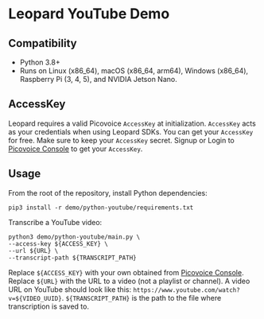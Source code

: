 # Leopard YouTube Demo

## Compatibility
- Python 3.8+
- Runs on Linux (x86_64), macOS (x86_64, arm64), Windows (x86_64), Raspberry Pi (3, 4, 5), and NVIDIA Jetson Nano.

## AccessKey

Leopard requires a valid Picovoice `AccessKey` at initialization. `AccessKey` acts as your credentials when using
Leopard SDKs. You can get your `AccessKey` for free. Make sure to keep your `AccessKey` secret.  Signup or Login to
[Picovoice Console](https://console.picovoice.ai/) to get your `AccessKey`.

## Usage

From the root of the repository, install Python dependencies:

```console
pip3 install -r demo/python-youtube/requirements.txt
```

Transcribe a YouTube video:

```console
python3 demo/python-youtube/main.py \
--access-key ${ACCESS_KEY} \
--url ${URL} \
--transcript-path ${TRANSCRIPT_PATH}
```

Replace `${ACCESS_KEY}` with your own obtained from [Picovoice Console](https://console.picovoice.ai/). Replace
`${URL}` with the URL to a video (not a playlist or channel). A video URL on YouTube should look like this:
`https://www.youtube.com/watch?v=${VIDEO_UUID}`. `${TRANSCRIPT_PATH}` is the path to the file where transcription
is saved to.
